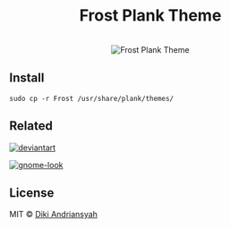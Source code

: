 <h1 align="center">Frost Plank Theme</h1>

<p align="center">
<br>
<img src="https://i.imgur.com/YcLDx0f.png" alt="Frost Plank Theme">
</p>

## Install
```shell
sudo cp -r Frost /usr/share/plank/themes/
```

## Related
[![deviantart](http://i.imgur.com/qfB9Cuc.jpg)](http://dikiaap.deviantart.com/art/Frost-Plank-Theme-607298188)

[![gnome-look](http://i.imgur.com/qjJBYCG.png)](http://gnome-look.org/content/show.php/Frost+Plank+Theme?content=176047)

## License

MIT © [Diki Andriansyah](https://dikiaap.id)
